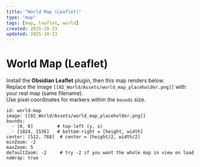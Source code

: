 ```yaml
---
title: "World Map (Leaflet)"
type: "map"
tags: [map, leaflet, world]
created: 2025-10-23
updated: 2025-10-23
---
```


# World Map (Leaflet)

Install the **Obsidian Leaflet** plugin, then this map renders below.  
Replace the image `[[02_World/Assets/world_map_placeholder.png]]` with your real map (same filename).  
Use pixel coordinates for markers within the `bounds` size.

```leaflet
id: world-map
image: [[02_World/Assets/world_map_placeholder.png]]
bounds:
  - [0, 0]         # top-left (y, x)
  - [1024, 1536]   # bottom-right = [height, width]
center: [512, 768]  # center = [height/2, width/2]
minZoom: -2
maxZoom: 5
defaultZoom: -2     # try -2 if you want the whole map in view on load
noWrap: true

```
